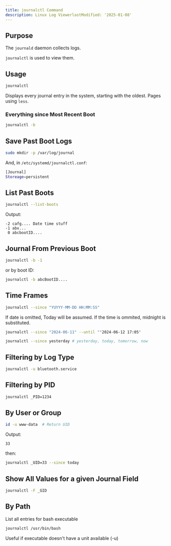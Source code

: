 ```yaml
---
title: journalctl Command
description: Linux Log ViewerlastModified: '2025-01-08'
---
```


## Purpose

The ```journald``` daemon collects logs.

 ```journalctl``` is used to view them.

## Usage

 ```bash
 journalctl
 ```

Displays every journal entry in the system, starting with the oldest.  Pages using ```less```.

### Everything since Most Recent Boot

```bash
journalctl -b
```

## Save Past Boot Logs

```bash
sudo mkdir -p /var/log/journal
```

And, in ```/etc/systemd/journalctl.conf```:

```bash
[Journal]
Storeage=persistent
```

## List Past Boots

```bash
journalctl --list-boots
```

Output:

```console
-2 cafg.... Date time stuff
-1 abx...
 0 abcbootID....
```

## Journal From Previous Boot

```bash
journalctl -b -1
```

or by boot ID:

```bash
journalctl -b abcBootID....
```

## Time Frames

```bash
journalctl --since "YUYYY-MM-DD HH:MM:SS"
```

If date is omitted, Today will be assumed.  If the time is ommited, midnight is substituted.

```bash
journalctl --since "2024-06-11" --until ""2024-06-12 17:05"
```

```bash
journalctl --since yesterday # yesterday, today, tomorrow, now
```

## Filtering by Log Type

```bash
journalctl -u bluetooth.service
```

## Filtering by PID

 ```bash
journalctl _PID=1234
 ```

## By User or Group

```bash
id -u www-data  # Return UID
```

Output:

```console
33
```

then:

```bash
journalctl _UID=33 --since today
 ```

## Show All Values for a given Journal Field

```bash
journalctl -F _GID
```

## By Path

List all entries for bash executable

```bash
journalctl /usr/bin/bash
```

Useful if executable doesn't have a unit available (-u)

